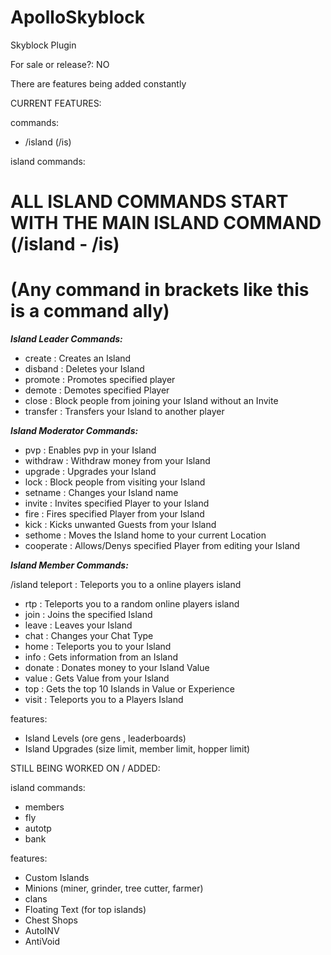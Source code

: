 # ApolloSkyblock

Skyblock Plugin

For sale or release?: NO

There are features being added constantly

CURRENT FEATURES: 

commands: 
- /island (/is)

island commands: 
# ALL ISLAND COMMANDS START WITH THE MAIN ISLAND COMMAND (/island - /is)
# (Any command in brackets like this is a command ally)

***Island Leader Commands:***

- create : Creates an Island
- disband : Deletes your Island
- promote : Promotes specified player
- demote : Demotes specified Player
- close : Block people from joining your Island without an Invite
- transfer : Transfers your Island to another player

***Island Moderator Commands:***

- pvp : Enables pvp in your Island
- withdraw : Withdraw money from your Island 
- upgrade : Upgrades your Island
- lock : Block people from visiting your Island
- setname : Changes your Island name
- invite : Invites specified Player to your Island
- fire : Fires specified Player from your Island
- kick : Kicks unwanted Guests from your Island
- sethome : Moves the Island home to your current Location
- cooperate : Allows/Denys specified Player from editing your Island
 
***Island Member Commands:***

/island teleport : Teleports you to a online players island
- rtp : Teleports you to a random online players island
- join : Joins the specified Island
- leave : Leaves your Island
- chat : Changes your Chat Type
- home : Teleports you to your Island
- info : Gets information from an Island
- donate : Donates money to your Island Value
- value : Gets Value from your Island
- top : Gets the top 10 Islands in Value or Experience
- visit : Teleports you to a Players Island

features:
- Island Levels (ore gens , leaderboards)
- Island Upgrades (size limit, member limit, hopper limit)

STILL BEING WORKED ON / ADDED: 

island commands: 
- members
- fly
- autotp
- bank

features: 
- Custom Islands
- Minions (miner, grinder, tree cutter, farmer)
- clans
- Floating Text (for top islands)
- Chest Shops
- AutoINV
- AntiVoid
